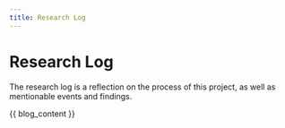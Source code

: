 ```yaml
---
title: Research Log
---
```

# Research Log
The research log is a reflection on the process of this project, as well as mentionable events and findings.

{{ blog_content }}